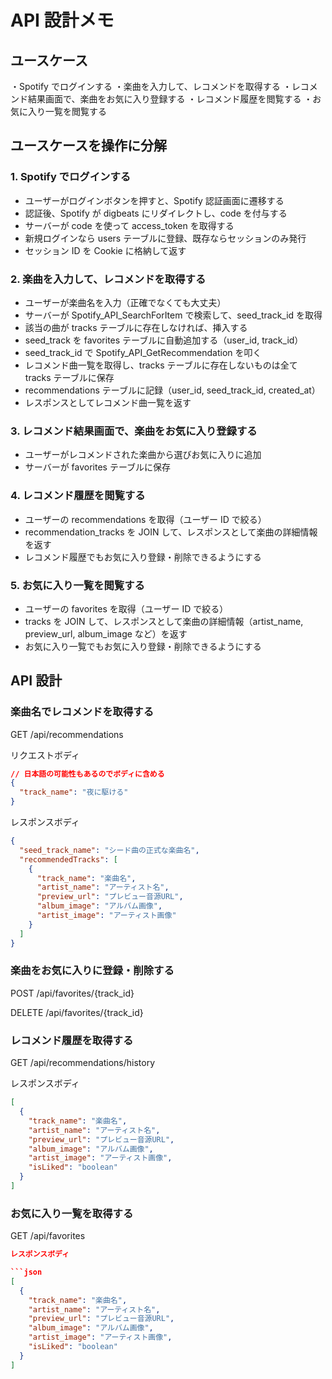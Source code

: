 # API 設計メモ

## ユースケース

・Spotify でログインする
・楽曲を入力して、レコメンドを取得する
・レコメンド結果画面で、楽曲をお気に入り登録する
・レコメンド履歴を閲覧する
・お気に入り一覧を閲覧する

## ユースケースを操作に分解

### 1. Spotify でログインする

- ユーザーがログインボタンを押すと、Spotify 認証画面に遷移する
- 認証後、Spotify が digbeats にリダイレクトし、code を付与する
- サーバーが code を使って access_token を取得する
- 新規ログインなら users テーブルに登録、既存ならセッションのみ発行
- セッション ID を Cookie に格納して返す

### 2. 楽曲を入力して、レコメンドを取得する

- ユーザーが楽曲名を入力（正確でなくても大丈夫）
- サーバーが Spotify_API_SearchForItem で検索して、seed_track_id を取得
- 該当の曲が tracks テーブルに存在しなければ、挿入する
- seed_track を favorites テーブルに自動追加する（user_id, track_id）
- seed_track_id で Spotify_API_GetRecommendation を叩く
- レコメンド曲一覧を取得し、tracks テーブルに存在しないものは全て tracks テーブルに保存
- recommendations テーブルに記録（user_id, seed_track_id, created_at）
- レスポンスとしてレコメンド曲一覧を返す

### 3. レコメンド結果画面で、楽曲をお気に入り登録する

- ユーザーがレコメンドされた楽曲から選びお気に入りに追加
- サーバーが favorites テーブルに保存

### 4. レコメンド履歴を閲覧する

- ユーザーの recommendations を取得（ユーザー ID で絞る）
- recommendation_tracks を JOIN して、レスポンスとして楽曲の詳細情報を返す
- レコメンド履歴でもお気に入り登録・削除できるようにする

### 5. お気に入り一覧を閲覧する

- ユーザーの favorites を取得（ユーザー ID で絞る）
- tracks を JOIN して、レスポンスとして楽曲の詳細情報（artist_name, preview_url, album_image など）を返す
- お気に入り一覧でもお気に入り登録・削除できるようにする

## API 設計

### 楽曲名でレコメンドを取得する

GET /api/recommendations

リクエストボディ

```json
// 日本語の可能性もあるのでボディに含める
{
  "track_name": "夜に駆ける"
}
```

レスポンスボディ

```json
{
  "seed_track_name": "シード曲の正式な楽曲名",
  "recommendedTracks": [
    {
      "track_name": "楽曲名",
      "artist_name": "アーティスト名",
      "preview_url": "プレビュー音源URL",
      "album_image": "アルバム画像",
      "artist_image": "アーティスト画像"
    }
  ]
}
```

### 楽曲をお気に入りに登録・削除する

POST /api/favorites/{track_id}

DELETE /api/favorites/{track_id}

### レコメンド履歴を取得する

GET /api/recommendations/history

レスポンスボディ

```json
[
  {
    "track_name": "楽曲名",
    "artist_name": "アーティスト名",
    "preview_url": "プレビュー音源URL",
    "album_image": "アルバム画像",
    "artist_image": "アーティスト画像",
    "isLiked": "boolean"
  }
]
```

### お気に入り一覧を取得する

GET /api/favorites

````json
レスポンスボディ

```json
[
  {
    "track_name": "楽曲名",
    "artist_name": "アーティスト名",
    "preview_url": "プレビュー音源URL",
    "album_image": "アルバム画像",
    "artist_image": "アーティスト画像",
    "isLiked": "boolean"
  }
]
````
